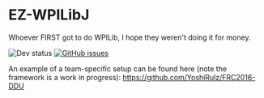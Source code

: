 # EZ-WPILibJ
Whoever FIRST got to do WPILib, I hope they weren't doing it for money.

![Dev status](https://img.shields.io/badge/dev%20status-unreleased-lightgrey.svg?style=flat-square) [![GitHub issues](https://img.shields.io/github/issues/badges/shields.svg?style=flat-square)](https://github.com/ThunderboltsRobotics/EZ-WPILibJ/issues)

An example of a team-specific setup can be found here (note the framework is a work in progress): https://github.com/YoshiRulz/FRC2016-DDU
